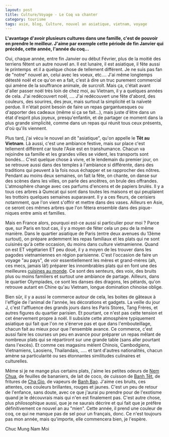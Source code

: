 ```yaml
---
layout: post
title: Culture/Voyage - Le Coq va chanter
category: tourisme
tags: asie, blog, Culture, nouvel an asiatique, vietnam, voyage
---
```

**L'avantage d'avoir plusieurs cultures dans une famille, c'est de pouvoir en prendre le meilleur. J'aime par exemple cette période de fin Janvier qui précède, cette année, l'année du coq...**

Oui, chaque année, entre fin Janvier ou début Février, plus de la moitié des terriens fêtent un autre nouvel an. Il est lunaire, il est asiatique, il fête aussi le printemps  et il a quelque chose de tellement différent. Je ne suis pas fan de "notre" nouvel an, celui avec les voeux, etc.... J'ai même longtemps détesté noël et ce qu'on en a fait, c'est à dire un truc purement commercial qui amène de la souffrance animale, de surcroît. Mais ça, c'était avant d'aller passer noël très loin de chez moi, au Vietnam, il y a quelques années de cela. J'ai redécouvert noël, .... J'ai redécouvert une fête d'abord, des couleurs, des sourires, des jeux, mais surtout la simplicité et la naïveté perdue. Il n'était point besoin de faire un repas gargantuesques ou d'apporter des cadeaux (même si ça se fait...), mais juste d'être dans un état d'esprit plus joyeux, presqu'enfantin, et de partager ce moment dans la plus grande simplicité, comme dans un repas qui réunit tous ceux présents, d'où qu'ils viennent.

Plus tard, j'ai vécu le nouvel an dit "asiatique", qu'on appelle le **Têt au Vietnam**. Là aussi, c'est une ambiance festive, mais sur place c'est tellement différent car toute l'Asie est en transhumance. Chacun va rejoindre sa famille et les grandes villes se vident, les transports sont bondés... C'est quelque chose à vivre, et le lendemain du premier jour, on se retrouve aussi dans des temples à l'ambiance si différente, dans des traditions qui peuvent à la fois nous échapper et se rapprocher des nôtres. Pendant au moins deux semaines, on fait la fête, on chante, on danse sur des scènes dans les villes, on parle des ancêtres, on brule des offrandes. L'atmosphère change avec ces parfums d'encens et de papiers brulés. Il y a tous ces arbres à Qumcat qui sont dans toutes les maisons et qui peuplaient les trottoirs quelques semaines auparavant. Il y a ces fleurs, de cerisiers notamment, que l'on vient s'offrir et mettre dans des vases. Ailleurs en Asie, ce seront ces mêmes arbres que l'on fêtera ensemble dans des pique-niques entre amis et familles.

Mais en France alors, pourquoi est-ce aussi si particulier pour moi ? Parce que, sur Paris en tout cas, il y a moyen de fêter cela un peu de la même manière. Dans le quartier asiatique de Paris (entre deux avenues du 13ème surtout), on prépare ardemment les repas familiaux et les plats qui ne sont cuisinés qu'à cette occasion, du moins dans culture vietnamienne. Quand on est ET végétarien ET peu doué, il y a moyen de les trouver dans les pagodes vietnamiennes en région parisienne. C'est l'occasion de faire un voyage "au pays", de voir essentiellement les mères et grand-mères (ah, ces mecs, jamais là!) préparer les innombrables plats qui en font une des meilleures <a href="https://cheziceman.wordpress.com/2014/07/24/vietmiam-a-la-decouverte-du-vietnam-culinaire/">cuisines au monde</a>. Ce sont des senteurs, des voix, des bruits plus ou moins familiers et surtout une ambiance de partage. Ailleurs, dans le quartier Olympiades, ce sont les danses des dragons, les pétards, qu'on retrouve autant en Chine qu'au Vietnam, longue domination chinoise oblige.

Bien sûr, il y a aussi le commerce autour de cela, les boites de gâteaux à l'effigie de l'animal de l'année, les décorations et gadgets. La veille du jour J, c'est l'affluence des grands jours dans les Paris Stores, Tang Frères, et autres figures du quartier parisien. Et pourtant, ce n'est pas cette tension et cet énervement propre à noël. Il subsiste cette atmosphère typiquement asiatique qui fait que l'on ne s'énerve pas et que dans l'embouteillage, chacun fait au mieux pour que l'ensemble avance. Ce commerce, c'est aussi faire les courses un peu en avance pour préparer un repas mêlant de nombreux plats qui se répartiront sur une grande table (sans aller pourtant dans l'excès). Et comme ces magasins mèlent Chinois, Cambodgiens, Vietnamiens, Laosiens, Thailandais, ..... et tant d'autres nationalités, chacun amène sa particularité ou ses étonnantes similitudes culinaires et culturelles.

Même si je ne mange plus certains plats, j'aime les petites odeurs de <a href="https://fr.wikipedia.org/wiki/Nem_chua">Nem Chua</a>, de feuilles de bananiers, de lait de coco, de cuisson de <a href="https://en.wikipedia.org/wiki/Bánh_tét">Banh Têt</a>, de fritures de <a href="https://en.wikipedia.org/wiki/Chả_giò">Cha Gio</a>, de vapeurs de <a href="https://en.wikipedia.org/wiki/Bánh_bao">Banh Bao</a>. J'aime ces bruits, ces attentes, ces couleurs brillantes, rouges et jaunes. C'est un peu de retour de l'enfance, sans doute, avec ce que j'aurai pu prendre pour de l'exotisme quand je le découvrais mais qui n'en est finalement pas. C'est autre chose, plus philosophique aussi, que je ne saurais décrire et qui fait que je préfère définitivement ce nouvel an au "mien". Cette année, il prend une couleur de coq, ce qui ne manque pas de sel pour un français, donc. Ce n'est toujours pas mon année, mais qu'importe, elle commencera bien, je l'espère.

Chuc Mung Nam Moi

